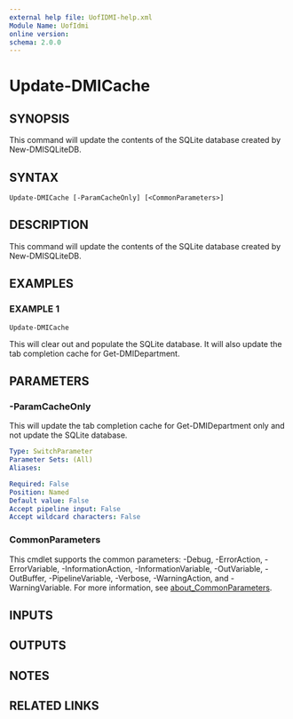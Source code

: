 ```yaml
---
external help file: UofIDMI-help.xml
Module Name: UofIdmi
online version:
schema: 2.0.0
---
```


# Update-DMICache

## SYNOPSIS
This command will update the contents of the SQLite database created by New-DMISQLiteDB.

## SYNTAX

```
Update-DMICache [-ParamCacheOnly] [<CommonParameters>]
```

## DESCRIPTION
This command will update the contents of the SQLite database created by New-DMISQLiteDB.

## EXAMPLES

### EXAMPLE 1
```
Update-DMICache
```

This will clear out and populate the SQLite database.
It will also update the tab completion cache for Get-DMIDepartment.

## PARAMETERS

### -ParamCacheOnly
This will update the tab completion cache for Get-DMIDepartment only and not update the SQLite database.

```yaml
Type: SwitchParameter
Parameter Sets: (All)
Aliases:

Required: False
Position: Named
Default value: False
Accept pipeline input: False
Accept wildcard characters: False
```

### CommonParameters
This cmdlet supports the common parameters: -Debug, -ErrorAction, -ErrorVariable, -InformationAction, -InformationVariable, -OutVariable, -OutBuffer, -PipelineVariable, -Verbose, -WarningAction, and -WarningVariable. For more information, see [about_CommonParameters](http://go.microsoft.com/fwlink/?LinkID=113216).

## INPUTS

## OUTPUTS

## NOTES

## RELATED LINKS
